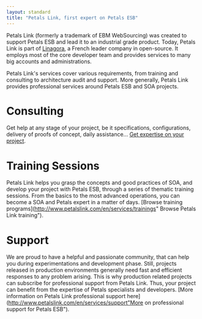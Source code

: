 ```yaml
---
layout: standard
title: "Petals Link, first expert on Petals ESB"
--- 
```

Petals Link (formerly a trademark of EBM WebSourcing) was created to support Petals ESB and lead it to an industrial grade product.
Today, Petals Link is part of [Linagora](http://www.linagora.com), a French leader company in open-source. 
It employs most of the core developer team and provides services to many big accounts and administrations. 

Petals Link's services cover various requirements, from training and consulting to architecture audit and support.
More generally, Petals Link provides professional services around Petals ESB and SOA projects.

# <a id="consulting"></a>Consulting
Get help at any stage of your project, be it specifications, configurations, delivery of proofs of concept, daily assistance...
[Get expertise on your project](http://www.petalslink.com/en/services/expertise "Petals consulting services").

# <a id="training"></a>Training Sessions
Petals Link helps you grasp the concepts and good practices of SOA, and develop your project with Petals ESB, through a series of thematic training sessions. 
From the basics to the most advanced operations, you can become a SOA and Petals expert in a matter of days.
[Browse training programs](http://www.petalslink.com/en/services/trainings" Browse Petals Link training").

# <a id="support"></a>Support
We are proud to have a helpful and passionate community, that can help you during experimentations and development phase. Still, projects released in production 
environments generally need fast and efficient responses to any problem arising.
This is why production related projects can subscribe for professional support from Petals Link. Thus, your project can benefit from the expertise of Petals specialists
and developers.
[More information on Petals Link professional support here](http://www.petalslink.com/en/services/support"More on professional support for Petals ESB").
